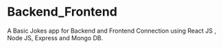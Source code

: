 # Backend_Frontend
A Basic Jokes app for Backend and Frontend Connection  using React JS , Node JS, Express and Mongo DB.

